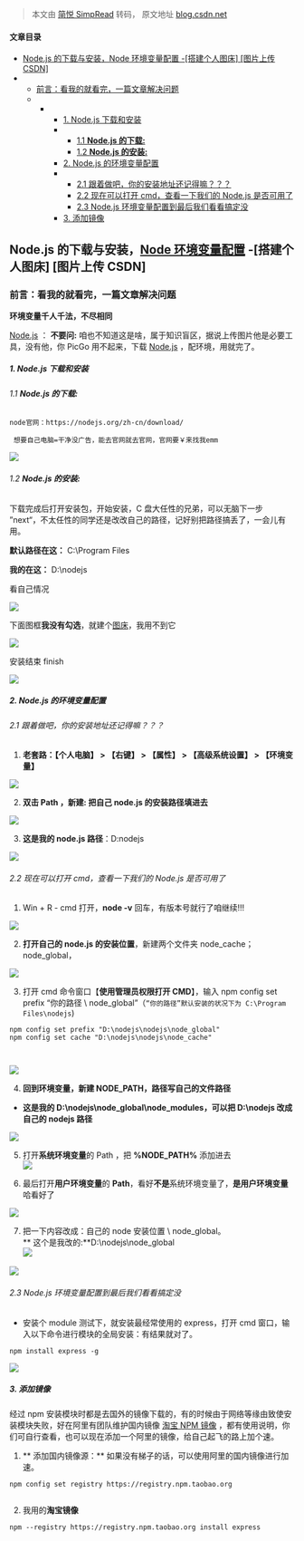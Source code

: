 > 本文由 [简悦 SimpRead](http://ksria.com/simpread/) 转码， 原文地址 [blog.csdn.net](https://blog.csdn.net/qq_43371422/article/details/123372727?spm=1001.2014.3001.5502)

#### 文章目录

*   [Node.js 的下载与安装，Node 环境变量配置 -[搭建个人图床] [图片上传 CSDN]](#Nodejs_Node_CSDN_1)
*   *   [前言：看我的就看完，一篇文章解决问题](#_6)
    *   *   *   [1. Node.js 下载和安装](#1_Nodejs_12)
            *   *   [1.1 **Node.js 的下载:**](#11_Nodejs__14)
                *   [1.2 **Node.js 的安装:**](#12_Nodejs__30)
            *   [2. Node.js 的环境变量配置](#2__Nodejs_54)
            *   *   [2.1 跟着做吧，你的安装地址还记得嘛？？？](#21_56)
                *   [2.2 现在可以打开 cmd，查看一下我们的 Node.js 是否可用了](#22_cmdNodejs__70)
                *   [2.3 Node.js 环境变量配置到最后我们看看搞定没](#23_Nodejs__113)
            *   [3. 添加镜像](#3__123)

Node.js 的下载与安装，[Node 环境变量配置](https://so.csdn.net/so/search?q=Node%E7%8E%AF%E5%A2%83%E5%8F%98%E9%87%8F%E9%85%8D%E7%BD%AE&spm=1001.2101.3001.7020) -[搭建个人图床] [图片上传 CSDN]
----------------------------------------------------------------------------------------------------------------------------------------------------------------------

### 前言：看我的就看完，一篇文章解决问题

**环境变量千人千法，不尽相同**

[Node.js](https://nodejs.org/en/) ： **不要问:** 咱也不知道这是啥，属于知识盲区，据说上传图片他是必要工具，没有他，你 PicGo 用不起来，下载 [Node.js](https://nodejs.org/en/) ，配环境，用就完了。

##### 1. Node.js 下载和安装

###### 1.1 **Node.js 的下载:**

```
node官网：https://nodejs.org/zh-cn/download/
 
 想要自己电脑=干净没广告，能去官网就去官网，官网要￥来找我emm

```

![](https://i-blog.csdnimg.cn/blog_migrate/db231e67e0440863f6d7ddbf8850931a.png)

###### 1.2 **Node.js 的安装:**

下载完成后打开安装包，开始安装，C 盘大任性的兄弟，可以无脑下一步 ”next“，不太任性的同学还是改改自己的路径，记好别把路径搞丢了，一会儿有用。

**默认路径在这：** C:\Program Files

**我的在这：** D:\nodejs

看自己情况

![](https://i-blog.csdnimg.cn/blog_migrate/3bd220a77a40894602d07442a2f22f7b.png)

下面图框**我没有勾选**，就建个[图床](https://so.csdn.net/so/search?q=%E5%9B%BE%E5%BA%8A&spm=1001.2101.3001.7020)，我用不到它

![](https://i-blog.csdnimg.cn/blog_migrate/7669a110268e9a7305e96bed49cd6a19.png)

安装结束 finish

![](https://i-blog.csdnimg.cn/blog_migrate/f456c579e08b1b15b4daf9b8ea0f8836.png)

##### 2. Node.js 的环境变量配置

###### 2.1 跟着做吧，你的安装地址还记得嘛？？？

1.  **老套路：【个人电脑】 > 【右键】 > 【属性】 > 【高级系统设置】 > 【环境变量】**

![](https://i-blog.csdnimg.cn/blog_migrate/6cd2e7a58f442b11fefcd491a73b06fb.png)

2.  **双击 Path ，新建: 把自己 node.js 的安装路径填进去**

![](https://i-blog.csdnimg.cn/blog_migrate/59c3672c9d2ab122439e501130755f65.png)

3.  **这是我的 node.js 路径**：D:nodejs

![](https://i-blog.csdnimg.cn/blog_migrate/4a3af857733f17d0eb9712e4899887fa.png)

###### 2.2 现在可以打开 cmd，查看一下我们的 Node.js 是否可用了

1.  Win + R - cmd 打开，**node -v** 回车，有版本号就行了咱继续!!!

![](https://i-blog.csdnimg.cn/blog_migrate/56e7a61a9893ad3ccf27ad4f5c2df1bd.png)

2.  **打开自己的 node.js 的安装位置**，新建两个文件夹 node_cache； node_global，

![](https://i-blog.csdnimg.cn/blog_migrate/10320afbd4fd2e4897186655b5874a02.png)

3.  打开 cmd 命令窗口【**使用管理员权限打开 CMD**】，输入 npm config set prefix “你的路径 \ node_global”（`“你的路径”默认安装的状况下为 C:\Program Files\nodejs`)

```
npm config set prefix "D:\nodejs\nodejs\node_global"
npm config set cache "D:\nodejs\nodejs\node_cache"



```

![](https://i-blog.csdnimg.cn/blog_migrate/cf498439d08091493eca014c607f2287.png)

4.  **回到环境变量，新建 NODE_PATH，路径写自己的文件路径**

*   **这是我的 D:\nodejs\node_global\node_modules，可以把 D:\nodejs 改成自己的 nodejs 路径**

![](https://i-blog.csdnimg.cn/blog_migrate/3f8f6360faaa5b58eddbc15d22ca4925.png)

5.  打开**系统环境变量**的 Path ，把 **%NODE_PATH%** 添加进去  
    ![](https://i-blog.csdnimg.cn/blog_migrate/19264694b884bb658171f034894ec90a.png)
    
6.  最后打开**用户环境变量**的 **Path**，看好**不是**系统环境变量了，**是用户环境变量**哈看好了
    

![](https://i-blog.csdnimg.cn/blog_migrate/2d434200cc0289f498b85bc9b61804d7.png)

7.  把一下内容改成：自己的 node 安装位置 \ node_global。  
    ** 这个是我改的:**D:\nodejs\node_global  
    ![](https://i-blog.csdnimg.cn/blog_migrate/6bab3dc2e11bd3cfedea9f8acb818696.png)

![](https://i-blog.csdnimg.cn/blog_migrate/882b50a0acca3c296426d3aa7cc1ea87.png)

###### 2.3 Node.js 环境变量配置到最后我们看看搞定没

*   安装个 module 测试下，就安装最经常使用的 express，打开 cmd 窗口，输入以下命令进行模块的全局安装：有结果就对了。

```
npm install express -g 

```

![](https://i-blog.csdnimg.cn/blog_migrate/fdffac3a2c171c13264fa0a8c6905686.png)

##### 3. 添加镜像

经过 npm 安装模块时都是去国外的镜像下载的，有的时候由于网络等缘由致使安装模块失败，好在阿里有团队维护国内镜像 [淘宝 NPM 镜像](https://npmmirror.com/) ，都有使用说明，你们可自行查看，也可以现在添加一个阿里的镜像，给自己起飞的路上加个速。

1.  ** 添加国内镜像源：** 如果没有梯子的话，可以使用阿里的国内镜像进行加速。

```
npm config set registry https://registry.npm.taobao.org


```

2.  我用的**淘宝镜像**

```
npm --registry https://registry.npm.taobao.org install express

```